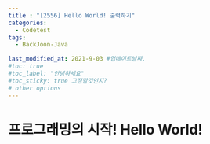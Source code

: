 ```yaml
---
title : "[2556] Hello World! 출력하기"
categories:
  - Codetest
tags:
  - BackJoon-Java

last_modified_at: 2021-9-03 #업데이트날짜.
#toc: true
#toc_label: "안녕하세요"
#toc_sticky: true 고정할것인지?
# other options
---
```


# 프로그래밍의 시작! Hello World!
<script style="color=black" src="https://gist.github.com/Cononi/74182fc171159dedd986821e619e18f4.js"></script>